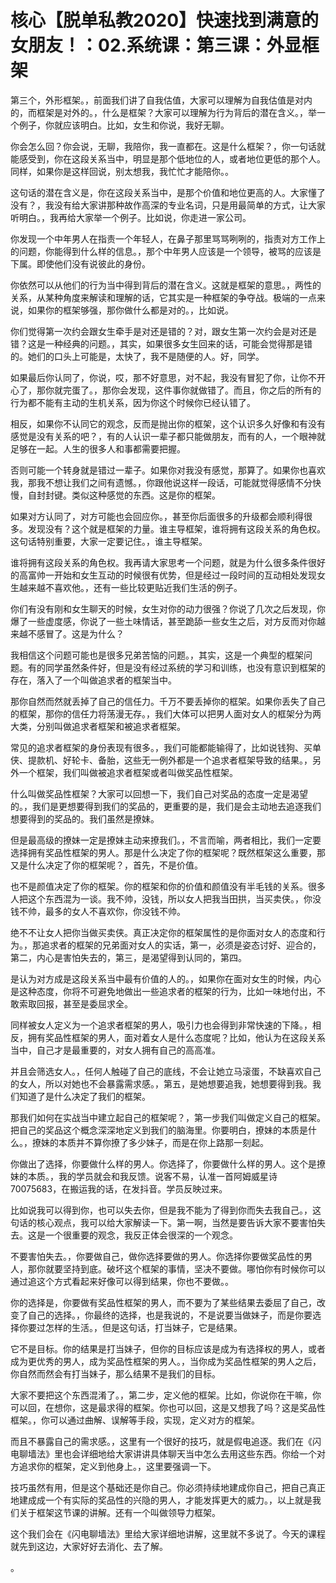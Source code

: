 # 核心【脱单私教2020】快速找到满意的女朋友！：02.系统课：第三课：外显框架

第三个，外形框架。，前面我们讲了自我估值，大家可以理解为自我估值是对内的，而框架是对外的。，什么是框架？大家可以理解为行为背后的潜在含义。，举一个例子，你就应该明白。比如，女生和你说，我好无聊。

你会怎么回？你会说，无聊，我陪你，我一直都在。这是什么框架？，你一句话就能感受到，你在这段关系当中，明显是那个低地位的人，或者地位更低的那个人。同样，如果你是这样回说，别太想我，我忙忙才能陪你。。

这句话的潜在含义是，你在这段关系当中，是那个价值和地位更高的人。大家懂了没有？，我没有给大家讲那种故作高深的专业名词，只是用最简单的方式，让大家听明白。，我再给大家举一个例子。比如说，你走进一家公司。

你发现一个中年男人在指责一个年轻人，在鼻子那里骂骂咧咧的，指责对方工作上的问题，你能得到什么样的信息。，那个中年男人应该是一个领导，被骂的应该是下属。即使他们没有说彼此的身份。

你依然可以从他们的行为当中得到背后的潜在含义。这就是框架的意思。，两性的关系，从某种角度来解读和理解的话，它其实是一种框架的争夺战。极端的一点来说，如果你的框架够强，那你做什么都是对的。，比如说。

你们觉得第一次约会跟女生牵手是对还是错的？对，跟女生第一次约会是对还是错？这是一种经典的问题。，其实，如果很多女生回来的话，可能会觉得那是错的。她们的口头上可能是，太快了，我不是随便的人。好，同学。

如果最后你认同了，你说，哎，那不好意思，对不起，我没有冒犯了你，让你不开心了，那你就完蛋了。，那你会发现，这件事你就做错了。而且，你之后的所有的行为都不能有主动的生机关系，因为你这个时候你已经认错了。

相反，如果你不认同它的观念，反而是抛出你的框架，这个认识多久好像和有没有感觉是没有关系的吧？，有的人认识一辈子都只能做朋友，而有的人，一个眼神就足够在一起。人生的很多人和事都需要把握。

否则可能一个转身就是错过一辈子。如果你对我没有感觉，那算了。如果你也喜欢我，那我不想让我们之间有遗憾。，你跟他说这样一段话，可能就觉得感情不分快慢，自封封键。类似这种感觉的东西。这是你的框架。

如果对方认同了，对方可能也会回应你。，甚至你后面很多的升级都会顺利得很多。发现没有？这个就是框架的力量。谁主导框架，谁将拥有这段关系的角色权。这句话特别重要，大家一定要记住。，谁主导框架。

谁将拥有这段关系的角色权。我再请大家思考一个问题，就是为什么很多条件很好的高富帅一开始和女生互动的时候很有优势，但是经过一段时间的互动相处发现女生越来越不喜欢他。，还有一些比较更贴近我们生活的例子。

你们有没有刚和女生聊天的时候，女生对你的动力很强？你说了几次之后发现，你爆了一些虚度感，你说了一些土味情话，甚至跪舔一些女生之后，对方反而对你越来越不感冒了。这是为什么？

我相信这个问题可能也是很多兄弟苦恼的问题。，其实，这是一个典型的框架问题。有的同学虽然条件好，但是没有经过系统的学习和训练，也没有意识到框架的存在，落入了一个叫做追求者的框架当中。

那你自然而然就丢掉了自己的信任力。千万不要丢掉你的框架。如果你丢失了自己的框架，那你的信任力将荡漫无存。，我们大体可以把男人面对女人的框架分为两大类，分别叫做追求者框架和被追求者框架。

常见的追求者框架的身份表现有很多。，我们可能都能输得了，比如说钱狗、买单侠、提款机、好轮卡、备胎，这些无一例外都是一个追求者框架导致的结果。，另外一个框架，我们叫做被追求者框架或者叫做奖品性框架。

什么叫做奖品性框架？大家可以回想一下，我们自己对奖品的态度一定是渴望的。，我们是更想要得到我们的奖品的，更重要的是，我们是会主动地去追逐我们想要得到的奖品的。我们虽然是撩妹。

但是最高级的撩妹一定是撩妹主动来撩我们。，不言而喻，两者相比，我们一定要选择拥有奖品性框架的男人。那是什么决定了你的框架呢？既然框架这么重要，那又是什么决定了你的框架呢？，首先，不是价值。

也不是颜值决定了你的框架。你的框架和你的价值和颜值没有半毛钱的关系。很多人把这个东西混为一谈。我不帅，没钱，所以女人把我当田拱，当买卖侠。，你没钱不帅，最多的女人不喜欢你，你没钱不帅。

绝不不让女人把你当做买卖侠。真正决定你的框架属性的是你面对女人的态度和行为。，那追求者的框架的兄弟面对女人的实话，第一，必须是姿态讨好、迎合的，第二，内心是害怕失去的，第三，是渴望得到认同的，第四。

是认为对方成是这段关系当中最有价值的人的。，如果你在面对女生的时候，内心是这种态度，你将不可避免地做出一些追求者的框架的行为，比如一味地付出，不敢索取回报，甚至是委屈求全。

同样被女人定义为一个追求者框架的男人，吸引力也会得到非常快速的下降。，相反，拥有奖品性框架的男人，面对着女人是什么态度呢？比如，他认为在这段关系当中，自己才是最重要的，对女人拥有自己的高高准。

并且会筛选女人。，任何人触碰了自己的底线，不会让她立马滚蛋，不缺喜欢自己的女人，所以对她也不会暴露需求感。，第五，是她想要追我，她想要得到我。我们知道了是什么决定了我们的框架。

那我们如何在实战当中建立起自己的框架呢？，第一步我们叫做定义自己的框架。把自己的奖品这个概念深深地定义到我们的脑海里。你要明白，撩妹的本质是什么。，撩妹的本质并不算你撩了多少妹子，而是在你上路那一刻起。

你做出了选择，你要做什么样的男人。你选择了，你要做什么样的男人。这个是撩妹的本质。，我的学员就会和我反馈。说客不易，认准一首阿姆威星诗70075683，在搬运我的话，在发抖音。学员反映过来。

比如说我可以得到你，也可以失去你，但是我不能为了得到你而失去我自己。，这句话的核心观点，我可以给大家解读一下。第一啊，当然是要告诉大家不要害怕失去。这是一个很重要的观念，我反正体会很深的一个观念。

不要害怕失去。，你要做自己，做你选择要做的男人。你选择你要做奖品性的男人，那你就要坚持到底。破坏这个框架的事情，坚决不要做。哪怕你有时候你可以通过追这个方式看起来好像可以得到结果，你也不要做。。

你的选择是，你要做有奖品性框架的男人，而不要为了某些结果去委屈了自己，改变了自己的选择。，你最终的选择，也是我说的，不是说要当做妹子，而是你要选择你要过怎样的生活。，但是这句话，打当妹子，它是结果。

它不是目标。你的结果是打当妹子，但你的目标应该是成为有选择权的男人，或者成为更优秀的男人，成为奖品性框架的男人。，当你成为奖品性框架的男人之后，你自然而然会有打当妹子，那么结果不是我们的目标。

大家不要把这个东西混淆了。，第二步，定义他的框架。比如，你说你在干嘛，你可以回，在想你，这是最求得的框架。你也可以回，这是又想我了吗？这是奖品性框架。，你可以通过曲解、误解等手段，实现，定义对方的框架。

而且不暴露自己的需求感。，这里有一个很好的技巧，就是假电追逐。我们在《闪电聊墙法》里也会详细地给大家讲讲具体聊天当中怎么去用这些东西。你给一个对方追求你的框架，定义到他身上。，这里要强调一下。

技巧虽然有用，但是这个基础还是你自己。你必须持续地建成你自己，把自己真正地建成成一个有实际的奖品性的兴隐的男人，才能发挥更大的威力。，以上就是我们关于框架这节课的讲解。还有一个叫做领导力框架。

这个我们会在《闪电聊墙法》里给大家详细地讲解，这里就不多说了。今天的课程就先到这边，大家好好去消化、去了解。

。